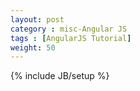 ```yaml
---
layout: post
category : misc-Angular JS
tags : [AngularJS Tutorial]
weight: 50
---
```


{% include JB/setup %}
